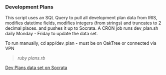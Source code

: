 ### Development Plans</b>
 
This script uses an SQL Query to pull all development plan data from IRIS, modifies datetime fields, modifies integers (from strings) and truncates to 2 decimal places. and pushes it up to Socrata. A CRON job runs dev_plan.sh daily Monday - Friday to update the data set.

To run manually, cd app/dev_plan - must be on OakTree or connected via VPN
> _ruby plans.rb_


[Dev Plans data set on Socrata](https://data.raleighnc.gov/dataset/Dev-Plans/hyba-m4ki)